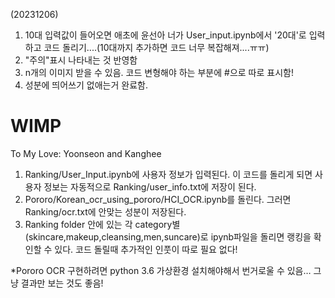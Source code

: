 (20231206)
1. 10대 입력값이 들어오면 애초에 윤선아 너가 User_input.ipynb에서 '20대'로 입력하고 코드 돌리기....(10대까지 추가하면 코드 너무 복잡해져....ㅠㅠ)
2. "주의"표시 나타내는 것 반영함
3. n개의 이미지 받을 수 있음. 코드 변형해야 하는 부분에 #으로 따로 표시함!
4. 성분에 띄어쓰기 없애는거 완료함. 



# WIMP
To My Love: Yoonseon and Kanghee

1)	Ranking/User_Input.ipynb에 사용자 정보가 입력된다. 이 코드를 돌리게 되면 사용자 정보는 자동적으로 Ranking/user_info.txt에 저장이 된다. 
2)	Pororo/Korean_ocr_using_pororo/HCI_OCR.ipynb를 돌린다. 그러면 Ranking/ocr.txt에 안맞는 성분이 저장된다. 
3)	Ranking folder 안에 있는 각 category별(skincare,makeup,cleansing,men,suncare)로 ipynb파일을 돌리면 랭킹을 확인할 수 있다. 코드 돌릴때 추가적인 인풋이 따로 필요 없다!

*Pororo OCR 구현하려면 python 3.6 가상환경 설치해야해서 번거로울 수 있음… 그냥 결과만 보는 것도 좋음!

